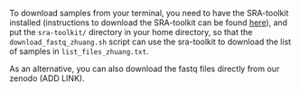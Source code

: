 To download samples from your terminal, you need to have the SRA-toolkit installed (instructions to download the SRA-toolkit can be found [here](https://github.com/ncbi/sra-tools/wiki/02.-Installing-SRA-Toolkit)), and put the `sra-toolkit/` directory in your home directory, so that the `download_fastq_zhuang.sh` script can use the sra-toolkit to download the list of samples in `list_files_zhuang.txt`.

As an alternative, you can also download the fastq files directly from our zenodo (ADD LINK).
